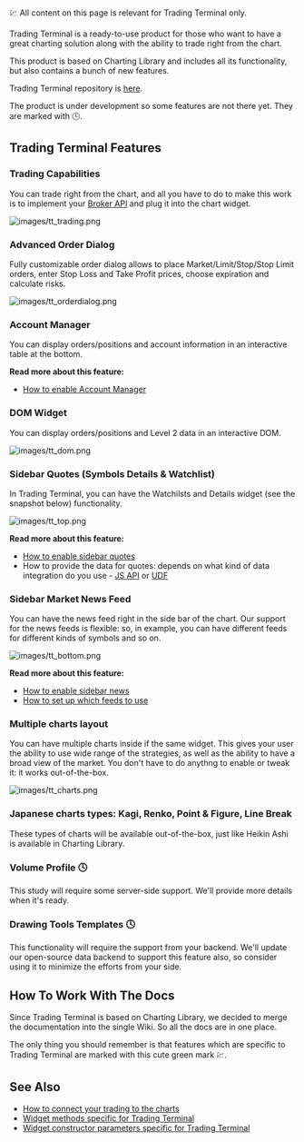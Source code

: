 :chart: All content on this page is relevant for Trading Terminal only.

Trading Terminal is a ready-to-use product for those who want to have a great charting solution along with the ability to trade right from the chart.

This product is based on Charting Library and includes all its functionality, but also contains a bunch of new features.

Trading Terminal repository is [here](https://github.com/tradingview/trading_platform).

The product is under development so some features are not there yet. They are marked with :clock4:.

## Trading Terminal Features

### Trading Capabilities

You can trade right from the chart, and all you have to do to make this work is to implement your [Broker API](Broker-API) and plug it into the chart widget.

![images/tt_trading.png](images/tt_trading.png)

### Advanced Order Dialog

Fully customizable order dialog allows to place Market/Limit/Stop/Stop Limit orders, enter Stop Loss and Take Profit prices,
choose expiration and calculate risks.

![images/tt_orderdialog.png](images/tt_orderdialog.png)

### Account Manager

You can display orders/positions and account information in an interactive table at the bottom.

**Read more about this feature:**

* [How to enable Account Manager](Account-Manager)

### DOM Widget

You can display orders/positions and Level 2 data in an interactive DOM.

![images/tt_dom.png](images/tt_dom.png)

### Sidebar Quotes (Symbols Details & Watchlist)

In Trading Terminal, you can have the Watchilsts and Details widget (see the snapshot below) functionality.

![images/tt_top.png](images/tt_top.png)

**Read more about this feature:**

* [How to enable sidebar quotes](Widget-Constructor#widgetbar)
* How to provide the data for quotes: depends on what kind of data integration do you use - [JS API](JS-Api#trading-terminal-specific) or [UDF](UDF#quotes)

### Sidebar Market News Feed

You can have the news feed right in the side bar of the chart. Our support for the news feeds is flexible: so, in example, you can have different feeds for different kinds of symbols and so on.

![images/tt_bottom.png](images/tt_bottom.png)

**Read more about this feature:**

* [How to enable sidebar news](Widget-Constructor#widgetbar)
* [How to set up which feeds to use](Widget-Constructor#rss_news_feed)

### Multiple charts layout

You can have multiple charts inside if the same widget. This gives your user the ability to use wide range of the strategies, as well as the ability to have a broad view of the market. You don't have to do anythng to enable or tweak it: it works out-of-the-box.

![images/tt_charts.png](images/tt_charts.png)

### Japanese charts types: Kagi, Renko, Point & Figure, Line Break

These types of charts will be available out-of-the-box, just like Heikin Ashi is available in Charting Library.

<!-- markdownlint-disable no-trailing-punctuation -->

### Volume Profile :clock4:

This study will require some server-side support. We'll provide more details when it's ready.

### Drawing Tools Templates :clock4:

This functionality will require the support from your backend. We'll update our open-source data backend to support this feature also, so consider using it to minimize the efforts from your side.

<!-- markdownlint-enable no-trailing-punctuation -->

## How To Work With The Docs

Since Trading Terminal is based on Charting Library, we decided to merge the documentation into the single Wiki.
So all the docs are in one place.

The only thing you should remember is that features which are specific to Trading Terminal are marked with this cute green mark :chart:.

## See Also

* [How to connect your trading to the charts](Broker-API)
* [Widget methods specific for Trading Terminal](Widget-Methods#chart-trading-terminal-specific)
* [Widget constructor parameters specific for Trading Terminal](Widget-Constructor#trading-terminal-only)

